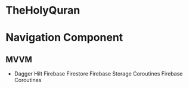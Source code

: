# TheHolyQuran

# Navigation Component
## MVVM
* Dagger Hilt
Firebase Firestore
Firebase Storage
Coroutines
Firebase Coroutines
